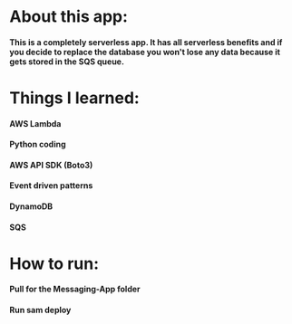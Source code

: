 # About this app:
#### This is a completely serverless app. It has all serverless benefits and if you decide to replace the database you won't lose any data because it gets stored in the SQS queue.

# Things I learned:
#### AWS Lambda
#### Python coding
#### AWS API SDK (Boto3)
#### Event driven patterns
#### DynamoDB
#### SQS

# How to run:
#### Pull for the Messaging-App folder
#### Run sam deploy

